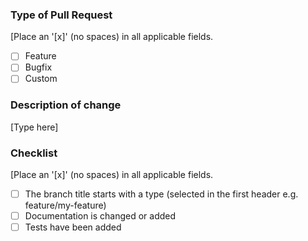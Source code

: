 ### Type of Pull Request
[Place an '[x]' (no spaces) in all applicable fields.
- [ ] Feature
- [ ] Bugfix
- [ ] Custom

### Description of change

[Type here]

### Checklist
[Place an '[x]' (no spaces) in all applicable fields.
- [ ] The branch title starts with a type (selected in the first header e.g. feature/my-feature)
- [ ] Documentation is changed or added
- [ ] Tests have been added